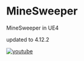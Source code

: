 # MineSweeper
MineSweeper in UE4

updated to 4.12.2

[![youtube](http://img.youtube.com/vi/lq8LFX0H7vk/0.jpg)](https://www.youtube.com/watch?v=lq8LFX0H7vk)
